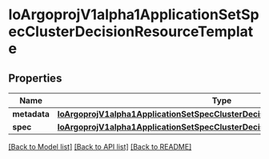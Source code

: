 # IoArgoprojV1alpha1ApplicationSetSpecClusterDecisionResourceTemplate

## Properties
Name | Type | Description | Notes
------------ | ------------- | ------------- | -------------
**metadata** | [**IoArgoprojV1alpha1ApplicationSetSpecClusterDecisionResourceTemplateMetadata**](IoArgoprojV1alpha1ApplicationSetSpecClusterDecisionResourceTemplateMetadata.md) |  | 
**spec** | [**IoArgoprojV1alpha1ApplicationSetSpecClusterDecisionResourceTemplateSpec**](IoArgoprojV1alpha1ApplicationSetSpecClusterDecisionResourceTemplateSpec.md) |  | 

[[Back to Model list]](../README.md#documentation-for-models) [[Back to API list]](../README.md#documentation-for-api-endpoints) [[Back to README]](../README.md)


